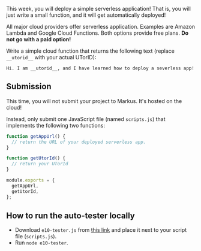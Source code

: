 This week, you will deploy a simple serverless application! That is, you will just write a small function, and it will get automatically deployed!

All major cloud providers offer serverless application. Examples are Amazon Lambda and Google Cloud Functions. Both options provide free plans. **Do not go with a paid option!**

Write a simple cloud function that returns the following text (replace `__utorid__` with your actual UTorID):

```
Hi. I am __utorid__, and I have learned how to deploy a severless app!
```

## Submission

This time, you will not submit your project to Markus. It's hosted on the cloud!

Instead, only submit one JavaScript file (named `scripts.js`) that implements the following two functions:

```javascript
function getAppUrl() {
  // return the URL of your deployed serverless app.
}

function getUtorId() {
  // return your UTorId
}

module.exports = {
  getAppUrl,
  getUtorId,
};
```

## How to run the auto-tester locally

- Download `e10-tester.js` from [this link](./e10/e10-tester.js) and place it next to your script file (`scripts.js`).
- Run `node e10-tester`.
